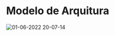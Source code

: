 <h1>Modelo de Arquitura</h1>

![01-06-2022 20-07-14](https://user-images.githubusercontent.com/50267414/171516271-7eae52e7-ee4c-46a9-b43f-ed503dc9de51.png)
